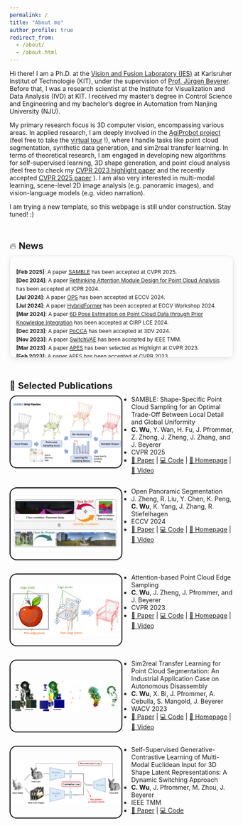 ```yaml
---
permalink: /
title: "About me"
author_profile: true
redirect_from: 
  - /about/
  - /about.html
---
```


Hi there! I am a Ph.D. at the [Vision and Fusion Laboratory (IES)](https://ies.iar.kit.edu/1473_1524.php) at Karlsruher Institut of Technologie (KIT), under the supervision of [Prof. Jürgen Beyerer](https://ies.iar.kit.edu/1473_1497.php). Before that, I was a research scientist at the Institute for Visualization and Data Analysis (IVD) at KIT. I received my master’s degree in Control Science and Engineering and my bachelor’s degree in Automation from Nanjing University (NJU). 

My primary research focus is 3D computer vision, encompassing various areas. In applied research, I am deeply involved in the [AgiProbot project](https://www.wbk.kit.edu/wbkintern/Forschung/Projekte/AgiProbot/) (feel free to take the [virtual tour](https://www.wbk.kit.edu/wbkintern/Forschung/Projekte/AgiProbot/Tour/index.htm) !), where I handle tasks like point cloud segmentation, synthetic data generation, and sim2real transfer learning. In terms of theoretical research, I am engaged in developing new algorithms for self-supervised learning, 3D shape generation, and point cloud analysis (feel free to check my [CVPR 2023 highlight paper](https://arxiv.org/abs/2302.14673) and the recently accepted [CVPR 2025 paper](https://arxiv.org/abs/2504.19581) ). I am also very interested in multi-modal learning, scene-level 2D image analysis (e.g. panoramic images), and vision-language models (e.g. video narration).

I am trying a new template, so this webpage is still under construction. Stay tuned! :) 


<section id="news">
  <p style="margin-bottom: 10px; margin-top: 50px"> 
      <span style="font-size: 144%; ">🔥 <b>News</b></span> <br />
  </p>
  <div style="
      max-height: 200px;
      overflow-y: auto;
      border: 1px solid #ddd; 
      border-radius: 12px;
      padding: 1em;
      background-color: #fdfdfd;
      box-shadow: 0 4px 12px rgba(0, 0, 0, 0.08);
  ">
    <ul style="list-style: none; padding-left: 0; font-size: 0.85em; line-height: 1.6;">
      <li><b>[Feb 2025]</b>: A paper <a href="https://stevenczwu.github.io/publication/2025-06-11-SAMBLE">SAMBLE</a> has been accepted at CVPR 2025.</li>
      <li><b>[Dec 2024]</b>: A paper <a href="https://stevenczwu.github.io/publication/2024-12-01-RethinkPoAtt">Rethinking Attention Module Design for Point Cloud Analysis</a> has been accepted at ICPR 2024.</li>
      <li><b>[Jul 2024]</b>: A paper <a href="https://stevenczwu.github.io/publication/2024-10-04-OPS">OPS</a> has been accepted at ECCV 2024.</li>
      <li><b>[Jul 2024]</b>: A paper <a href="https://stevenczwu.github.io/publication/2024-10-01-HybridFormer">HybridFormer</a> has been accepted at ECCV Workshop 2024.</li>
      <li><b>[Mar 2024]</b>: A paper <a href="https://stevenczwu.github.io/publication/2024-06-19-BoltPosePK">6D Pose Estimation on Point Cloud Data through Prior Knowledge Integration</a> has been accepted at CIRP LCE 2024.</li>
      <li><b>[Dec 2023]</b>: A paper <a href="https://stevenczwu.github.io/publication/2024-03-18-PoCCA">PoCCA</a> has been accepted at 3DV 2024.</li>
      <li><b>[Nov 2023]</b>: A paper <a href="https://stevenczwu.github.io/publication/2023-12-05-SwitchVAE">SwitchVAE</a> has been accepted by IEEE TMM.</li>
      <li><b>[Mar 2023]</b>: A paper <a href="https://stevenczwu.github.io/publication/2023-06-20-APES">APES</a> has been selected as Highlight at CVPR 2023.</li>
      <li><b>[Feb 2023]</b>: A paper <a href="https://stevenczwu.github.io/publication/2023-06-20-APES">APES</a> has been accepted at CVPR 2023.</li>
      <li><b>[Feb 2023]</b>: A paper <a href="https://stevenczwu.github.io/publication/2023-06-18-VoxAttention">VoxAttention</a> has been accepted at CVPR Workshop 2023.</li>
      <li><b>[Jan 2023]</b>: A paper <a href="https://stevenczwu.github.io/publication/2023-02-19-AgiBenchmark">SynMotor: A Benchmark Suite</a> has been selected as the Best Paper Finalist at VISAPP 2023.</li>
      <li><b>[Dec 2022]</b>: A paper <a href="https://stevenczwu.github.io/publication/2023-02-19-AgiBenchmark">SynMotor: A Benchmark Suite</a> has been accepted at VISAPP 2023.</li>
      <li><b>[Oct 2022]</b>: A paper <a href="https://stevenczwu.github.io/publication/2023-01-03-AgiPointSeg">Sim2real Transfer Learning for Point Cloud Segmentation</a> has been accepted at WACV 2023.</li>
      <li><b>[Jan 2022]</b>: A paper <a href="https://stevenczwu.github.io/publication/2022-04-06-MotorBlenderAddon">MotorFactory: A Blender Add-on</a> has been accepted at CIRP CATS 2022.</li>
      <li><b>[May 2020]</b>: A paper <a href="https://stevenczwu.github.io/publication/2020-08-26-PointEmbedding">Local Correlation-Aware Point Embedding</a> has been selected as the Best Paper Finalist at IVPR 2020.</li>
      <li><b>[May 2020]</b>: A paper <a href="https://stevenczwu.github.io/publication/2020-08-26-PointEmbedding">Local Correlation-Aware Point Embedding</a> has been accepted at IVPR 2020.</li>
    </ul>
  </div>
</section>


<section id="selected_publications">
    <p style="margin-bottom: 10px; margin-top: 50px;"> 
      <span style="font-size: 144%; ">📖 <b>Selected Publications</b></span> <br /> 
    </p>
    <div style="display: flex; align-items: flex-start; width: 100%; margin-bottom: 30px;">
      <div style="
        width: 250px; 
        height: 160px; 
        border: 2px solid black; 
        border-radius: 16px; 
        display: flex; 
        justify-content: center; 
        align-items: center;
        overflow: hidden;">
        <img src="../images/teasers/teaser_SAMBLE.png" alt="teaser_SAMBLE" style="max-width: 100%; max-height: 100%; object-fit: contain;">
      </div>
      <div style="flex: 1;">
        <ul style="margin: 0; padding-left: 20px; list-style-type: disc; font-size: 14px;">
          <li>SAMBLE: Shape-Specific Point Cloud Sampling for an Optimal Trade-Off Between Local Detail and Global Uniformity</li>
          <li><b>C. Wu</b>, Y. Wan, H. Fu, J. Pfrommer, Z. Zhong, J. Zheng, J. Zhang, and J. Beyerer</li>
          <li>CVPR 2025</li>
          <li><a href="https://arxiv.org/pdf/2504.19581">📄 Paper</a> | <a href="https://github.com/stevenczwu/SAMBLE">💻 Code</a> | <a href="https://junweizheng93.github.io/publications/Samble/Samble.html">🏡 Homepage</a> | <a href="https://www.youtube.com/watch?v=FZtNayVyaRE">🎥 Video</a></li>
        </ul>
      </div>
    </div>
    <div style="display: flex; align-items: flex-start; width: 100%; margin-bottom: 30px;">
      <div style="
        width: 250px; 
        height: 160px; 
        border: 2px solid black; 
        border-radius: 16px; 
        display: flex; 
        justify-content: center; 
        align-items: center;
        overflow: hidden;">
        <img src="../images/teasers/teaser_OPS.png" alt="teaser_OPS" style="max-width: 100%; max-height: 100%; object-fit: contain;">
      </div>
      <div style="flex: 1;">
        <ul style="margin: 0; padding-left: 20px; list-style-type: disc; font-size: 14px;">
          <li>Open Panoramic Segmentation</li>
          <li>J. Zheng, R. Liu, Y. Chen, K. Peng, <b>C. Wu</b>, K. Yang, J. Zhang, R. Stiefelhagen</li>
          <li>ECCV 2024</li>
          <li><a href="https://arxiv.org/abs/2407.02685">📄 Paper</a> | <a href="https://github.com/JunweiZheng93/OPS">💻 Code</a> | <a href="https://junweizheng93.github.io/publications/OPS/OPS.html">🏡 Homepage</a> | <a href="https://www.youtube.com/watch?v=0YZuecW7YhQ">🎥 Video</a></li>
        </ul>
      </div>
    </div>
    <div style="display: flex; align-items: flex-start; width: 100%; margin-bottom: 30px;">
      <div style="
        width: 250px; 
        height: 160px; 
        border: 2px solid black; 
        border-radius: 16px; 
        display: flex; 
        justify-content: center; 
        align-items: center;
        overflow: hidden;">
        <img src="../images/teasers/teaser_APES.png" alt="teaser_APES" style="max-width: 100%; max-height: 100%; object-fit: contain;">
      </div>
      <div style="flex: 1;">
        <ul style="margin: 0; padding-left: 20px; list-style-type: disc; font-size: 14px;">
          <li>Attention-based Point Cloud Edge Sampling</li>
          <li><b>C. Wu</b>, J. Zheng, J. Pfrommer, and J. Beyerer</li>
          <li>CVPR 2023</li>
          <li><a href="https://arxiv.org/abs/2302.14673">📄 Paper</a> | <a href="https://github.com/JunweiZheng93/APES">💻 Code</a> | <a href="https://junweizheng93.github.io/publications/APES/APES.html">🏡 Homepage</a> | <a href="https://www.youtube.com/watch?v=LI33vU72BZo">🎥 Video</a></li>
        </ul>
      </div>
    </div>
    <div style="display: flex; align-items: flex-start; width: 100%; margin-bottom: 30px;">
      <div style="
        width: 250px; 
        height: 160px; 
        border: 2px solid black; 
        border-radius: 16px; 
        display: flex; 
        justify-content: center; 
        align-items: center;
        overflow: hidden;">
        <img src="../images/teasers/teaser_AgiPointSeg.png" alt="teaser_AgiPointSeg" style="max-width: 100%; max-height: 100%; object-fit: contain;">
      </div>
      <div style="flex: 1;">
        <ul style="margin: 0; padding-left: 20px; list-style-type: disc; font-size: 14px;">
          <li>Sim2real Transfer Learning for Point Cloud Segmentation: An Industrial Application Case on Autonomous Disassembly</li>
          <li><b>C. Wu</b>, X. Bi, J. Pfrommer, A. Cebulla, S. Mangold, J. Beyerer</li>
          <li>WACV 2023</li>
          <li><a href="https://arxiv.org/abs/2301.05033">📄 Paper</a> | <a href="https://github.com/stevenczwu/AgiProbot_Motor_Segmentation_WACV2023">💻 Code</a> | <a href="https://www.wbk.kit.edu/wbkintern/Forschung/Projekte/AgiProbot/?site=home">🏡 Homepage</a> | <a href="https://www.youtube.com/watch?v=CBoUtY4DTrc">🎥 Video</a></li>
        </ul>
      </div>
    </div>
    <div style="display: flex; align-items: flex-start; width: 100%; margin-bottom: 30px;">
      <div style="
        width: 250px; 
        height: 160px; 
        border: 2px solid black; 
        border-radius: 16px; 
        display: flex; 
        justify-content: center; 
        align-items: center;
        overflow: hidden;">
        <img src="../images/teasers/teaser_SwitchVAE.png" alt="teaser_SwitchVAE" style="max-width: 100%; max-height: 100%; object-fit: contain;">
      </div>
      <div style="flex: 1;">
        <ul style="margin: 0; padding-left: 20px; list-style-type: disc; font-size: 14px;">
          <li>Self-Supervised Generative-Contrastive Learning of Multi-Modal Euclidean Input for 3D Shape Latent Representations: A Dynamic Switching Approach</li>
          <li><b>C. Wu</b>, J. Pfrommer, M. Zhou, J. Beyerer</li>
          <li>IEEE TMM</li>
          <li><a href="https://arxiv.org/pdf/2301.04612">📄 Paper</a> | <a href="https://github.com/0xzhou/SwitchVAE">💻 Code</a></li>
        </ul>
      </div>
    </div>
</section>
